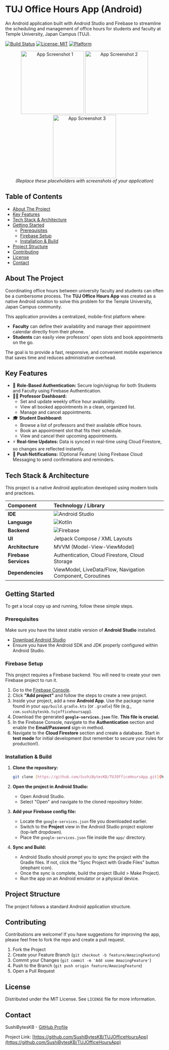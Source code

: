 # TUJ Office Hours App (Android)

An Android application built with Android Studio and Firebase to streamline the scheduling and management of office hours for students and faculty at Temple University, Japan Campus (TUJ).

[![Build Status](https://img.shields.io/badge/build-passing-brightgreen)](https://github.com/SushiBytesKB/TUJOfficeHoursApp)
[![License: MIT](https://img.shields.io/badge/License-MIT-yellow.svg)](https://opensource.org/licenses/MIT)
[![Platform](https://img.shields.io/badge/Platform-Android-3DDC84.svg?style=flat&logo=android)](https://www.android.com/)

<p align="center">
  <img src="https://via.placeholder.com/250x500.png?text=Login+Screen" alt="App Screenshot 1" width="200px"/>
  <img src="https://via.placeholder.com/250x500.png?text=Dashboard+Screen" alt="App Screenshot 2" width="200px"/>
  <img src="https://via.placeholder.com/250x500.png?text=Booking+Screen" alt="App Screenshot 3" width="200px"/>
  <br />
  <em>(Replace these placeholders with screenshots of your application)</em>
</p>

## Table of Contents

- [About The Project](#about-the-project)
- [Key Features](#key-features)
- [Tech Stack & Architecture](#tech-stack--architecture)
- [Getting Started](#getting-started)
  - [Prerequisites](#prerequisites)
  - [Firebase Setup](#firebase-setup)
  - [Installation & Build](#installation--build)
- [Project Structure](#project-structure)
- [Contributing](#contributing)
- [License](#license)
- [Contact](#contact)

## About The Project

Coordinating office hours between university faculty and students can often be a cumbersome process. The **TUJ Office Hours App** was created as a native Android solution to solve this problem for the Temple University, Japan Campus community.

This application provides a centralized, mobile-first platform where:
* **Faculty** can define their availability and manage their appointment calendar directly from their phone.
* **Students** can easily view professors' open slots and book appointments on the go.

The goal is to provide a fast, responsive, and convenient mobile experience that saves time and reduces administrative overhead.

## Key Features

* 👤 **Role-Based Authentication:** Secure login/signup for both Students and Faculty using Firebase Authentication.
* 👨‍🏫 **Professor Dashboard:**
    * Set and update weekly office hour availability.
    * View all booked appointments in a clean, organized list.
    * Manage and cancel appointments.
* 🎓 **Student Dashboard:**
    * Browse a list of professors and their available office hours.
    * Book an appointment slot that fits their schedule.
    * View and cancel their upcoming appointments.
* ⚡ **Real-time Updates:** Data is synced in real-time using Cloud Firestore, so changes are reflected instantly.
* 🔔 **Push Notifications:** (Optional Feature) Using Firebase Cloud Messaging to send confirmations and reminders.

## Tech Stack & Architecture

This project is a native Android application developed using modern tools and practices.

| Component | Technology / Library |
| :--- | :--- |
| **IDE** | ![Android Studio](https://img.shields.io/badge/Android%20Studio-3DDC84.svg?style=for-the-badge&logo=android-studio&logoColor=white) |
| **Language** | ![Kotlin](https://img.shields.io/badge/Kotlin-7F52FF.svg?style=for-the-badge&logo=kotlin&logoColor=white) |
| **Backend** | ![Firebase](https://img.shields.io/badge/Firebase-FFCA28.svg?style=for-the-badge&logo=firebase&logoColor=black) |
| **UI** | Jetpack Compose / XML Layouts |
| **Architecture** | MVVM (Model-View-ViewModel) |
| **Firebase Services**| Authentication, Cloud Firestore, Cloud Storage |
| **Dependencies** | ViewModel, LiveData/Flow, Navigation Component, Coroutines |


## Getting Started

To get a local copy up and running, follow these simple steps.

### Prerequisites

Make sure you have the latest stable version of **Android Studio** installed.
* [Download Android Studio](https://developer.android.com/studio)
* Ensure you have the Android SDK and JDK properly configured within Android Studio.

### Firebase Setup

This project requires a Firebase backend. You will need to create your own Firebase project to run it.

1.  Go to the [Firebase Console](https://console.firebase.google.com/).
2.  Click **"Add project"** and follow the steps to create a new project.
3.  Inside your project, add a new **Android App**. Use the package name found in your `app/build.gradle.kts` (or `.gradle`) file (e.g., `com.sushibyteskb.tujofficehoursapp`).
4.  Download the generated **`google-services.json`** file. **This file is crucial.**
5.  In the Firebase Console, navigate to the **Authentication** section and enable the **Email/Password** sign-in method.
6.  Navigate to the **Cloud Firestore** section and create a database. Start in **test mode** for initial development (but remember to secure your rules for production!).

### Installation & Build

1.  **Clone the repository:**
    ```sh
    git clone [https://github.com/SushiBytesKB/TUJOfficeHoursApp.git](https://github.com/SushiBytesKB/TUJOfficeHoursApp.git)
    ```

2.  **Open the project in Android Studio:**
    * Open Android Studio.
    * Select "Open" and navigate to the cloned repository folder.

3.  **Add your Firebase config file:**
    * Locate the `google-services.json` file you downloaded earlier.
    * Switch to the **Project** view in the Android Studio project explorer (top-left dropdown).
    * Place the `google-services.json` file inside the `app/` directory.

4.  **Sync and Build:**
    * Android Studio should prompt you to sync the project with the Gradle files. If not, click the "Sync Project with Gradle Files" button (elephant icon).
    * Once the sync is complete, build the project (Build > Make Project).
    * Run the app on an Android emulator or a physical device.

## Project Structure

The project follows a standard Android application structure.

## Contributing

Contributions are welcome! If you have suggestions for improving the app, please feel free to fork the repo and create a pull request.

1.  Fork the Project
2.  Create your Feature Branch (`git checkout -b feature/AmazingFeature`)
3.  Commit your Changes (`git commit -m 'Add some AmazingFeature'`)
4.  Push to the Branch (`git push origin feature/AmazingFeature`)
5.  Open a Pull Request

## License

Distributed under the MIT License. See `LICENSE` file for more information.

## Contact

SushiBytesKB - [GitHub Profile](https://github.com/SushiBytesKB)

Project Link: [https://github.com/SushiBytesKB/TUJOfficeHoursApp](https://github.com/SushiBytesKB/TUJOfficeHoursApp)

